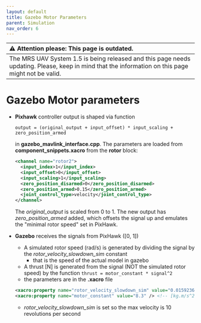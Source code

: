 ```yaml
---
layout: default
title: Gazebo Motor Parameters
parent: Simulation
nav_order: 6
---
```


| :warning: **Attention please: This page is outdated.**                                                                                           |
| :---                                                                                                                                             |
| The MRS UAV System 1.5 is being released and this page needs updating. Please, keep in mind that the information on this page might not be valid. |

# Gazebo Motor parameters

* **Pixhawk** controller output is shaped via function

    `output = (original_output + input_offset) * input_scaling + zero_position_armed`
  
  in **gazebo_mavlink_interface.cpp**. The parameters are loaded from **component_snippets.xacro** from the **rotor** block:
  
  ```xml
  <channel name="rotor2">
    <input_index>1</input_index>
    <input_offset>0</input_offset>
    <input_scaling>1</input_scaling>
    <zero_position_disarmed>0</zero_position_disarmed>
    <zero_position_armed>0.15</zero_position_armed>
    <joint_control_type>velocity</joint_control_type>
  </channel>
  ```
  
  The *original_output* is scaled from 0 to 1.
  The new output has *zero_position_armed* added, which offsets the signal up and emulates the "minimal rotor speed" set in PixHawk.
  
* **Gazebo** receives the signals from PixHawk ([0, 1])
  * A simulated rotor speed (rad/s) is generated by dividing the signal by the *rotor_velocity_slowdown_sim* constant
    * that is the speed of the actual model in gazebo 
  * A thrust [N] is generated from the signal (NOT the simulated rotor speed) by the function
    `thrust = motor_constant * signal^2`
  * the parameters are in the **.xacro** file 

  ```xml
  <xacro:property name="rotor_velocity_slowdown_sim" value="0.0159236" />
  <xacro:property name="motor_constant" value="8.3" /> <!-- [kg.m/s^2] -->
  ```
  
  * *rotor_velocity_slowdown_sim* is set so the max velocity is 10 revolutions per second
